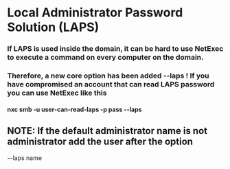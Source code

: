 # Local Administrator Password Solution (LAPS)

### If LAPS is used inside the domain, it can be hard to use NetExec to execute a command on every computer on the domain.

### Therefore, a new core option has been added --laps ! If you have compromised an account that can read LAPS password you can use NetExec like this

#### nxc smb <ip> -u user-can-read-laps -p pass --laps

## NOTE: If the default administrator name is not administrator add the user after the option

--laps name


